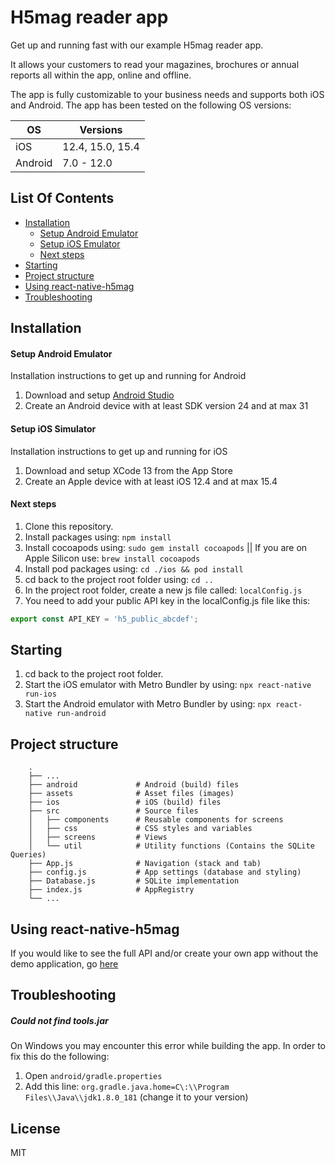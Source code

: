 # H5mag reader app

Get up and running fast with our example H5mag reader app. 

It allows your customers to read your magazines, brochures or annual reports all within the app, online and offline. 

The app is fully customizable to your business needs and supports both iOS and Android. The app has been tested on the following OS versions:

| OS | Versions |
| ------ | ------ |
| iOS | 12.4, 15.0, 15.4 |
| Android | 7.0 - 12.0 |

## **List Of Contents**
- [Installation](#installation)
  - [Setup Android Emulator](#setup-android-emulator)
  - [Setup iOS Emulator](#setup-ios-emulator)
  - [Next steps](#next-steps)
- [Starting](#starting)
- [Project structure](#project-structure)
- [Using react-native-h5mag](#using-react-native-h5mag)
- [Troubleshooting](#troubleshooting)

## **Installation**

#### **Setup Android Emulator**

Installation instructions to get up and running for Android

1) Download and setup [Android Studio](https://developer.android.com/studio)
2) Create an Android device with at least SDK version 24 and at max 31

#### **Setup iOS Simulator**

Installation instructions to get up and running for iOS

1) Download and setup XCode 13 from the App Store
2) Create an Apple device with at least iOS 12.4 and at max 15.4

#### **Next steps**

1) Clone this repository.
2) Install packages using: `npm install`
3) Install cocoapods using: `sudo gem install cocoapods` || If you are on Apple Silicon use: `brew install cocoapods`
4) Install pod packages using: `cd ./ios && pod install`
5) cd back to the project root folder using: `cd ..`
6) In the project root folder, create a new js file called: `localConfig.js`
7) You need to add your public API key in the localConfig.js file like this:
```js
export const API_KEY = 'h5_public_abcdef';
```

## **Starting**

1) cd back to the project root folder.
2) Start the iOS emulator with Metro Bundler by using: `npx react-native run-ios`
3) Start the Android emulator with Metro Bundler by using: `npx react-native run-android`

## **Project structure**

```
    .
    ├── ...
    ├── android             # Android (build) files
    ├── assets              # Asset files (images)
    ├── ios                 # iOS (build) files
    ├── src                 # Source files
    │   ├── components      # Reusable components for screens
    │   ├── css             # CSS styles and variables
    │   ├── screens         # Views
    │   └── util            # Utility functions (Contains the SQLite Queries)
    ├── App.js              # Navigation (stack and tab)
    ├── config.js           # App settings (database and styling)
    ├── Database.js         # SQLite implementation
    ├── index.js            # AppRegistry
    └── ...
```

## **Using react-native-h5mag**

If you would like to see the full API and/or create your own app without the demo application, go [here](https://gitlab.local.schuttelaar.net/h5mag/app-framework-npm)

## **Troubleshooting**
##### Could not find tools.jar
On Windows you may encounter this error while building the app. In order to fix this do the following:
1) Open `android/gradle.properties`
2) Add this line: `org.gradle.java.home=C\:\\Program Files\\Java\\jdk1.8.0_181` (change it to your version)

## **License**
MIT
